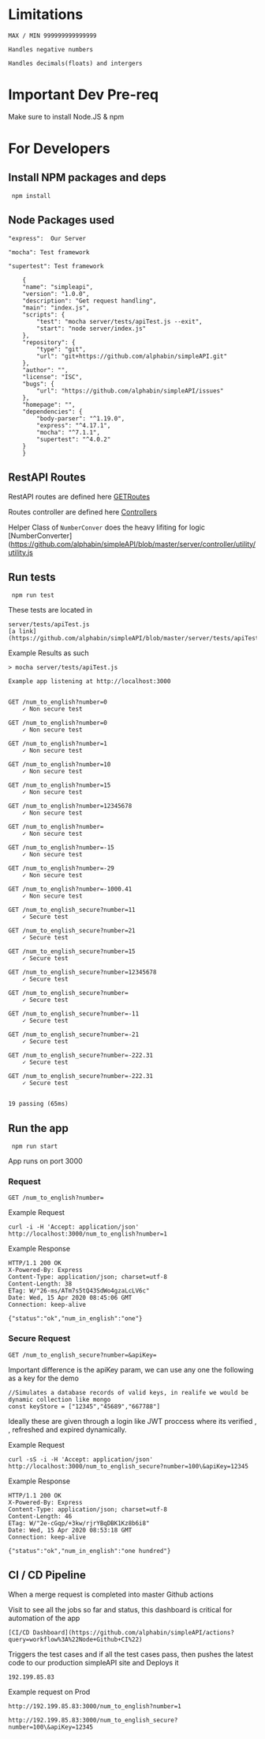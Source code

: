  
# Limitations

    MAX / MIN 999999999999999 

    Handles negative numbers

    Handles decimals(floats) and intergers

# Important Dev Pre-req

Make sure to install Node.JS & npm

# For Developers

## Install NPM packages and deps
     npm install

## Node Packages used 

    "express":  Our Server

    "mocha": Test framework

    "supertest": Test framework


```
    {
    "name": "simpleapi",
    "version": "1.0.0",
    "description": "Get request handling",
    "main": "index.js",
    "scripts": {
        "test": "mocha server/tests/apiTest.js --exit",
        "start": "node server/index.js"
    },
    "repository": {
        "type": "git",
        "url": "git+https://github.com/alphabin/simpleAPI.git"
    },
    "author": "",
    "license": "ISC",
    "bugs": {
        "url": "https://github.com/alphabin/simpleAPI/issues"
    },
    "homepage": "",
    "dependencies": {
        "body-parser": "^1.19.0",
        "express": "^4.17.1",
        "mocha": "^7.1.1",
        "supertest": "^4.0.2"
    }
    }
```
## RestAPI Routes

RestAPI routes are defined here
[GETRoutes](https://github.com/alphabin/simpleAPI/blob/master/server/routes/appRoutes.js)

Routes controller are defined here
[Controllers](https://github.com/alphabin/simpleAPI/blob/master/server/controller/apiController.js)

Helper Class of `NumberConver` does the heavy lifiting for logic
[NumberConverter](https://github.com/alphabin/simpleAPI/blob/master/server/controller/utility/utility.js

## Run tests
     npm run test

These tests are located in

    server/tests/apiTest.js
    [a link](https://github.com/alphabin/simpleAPI/blob/master/server/tests/apiTest.js)

Example Results as such

    > mocha server/tests/apiTest.js

    Example app listening at http://localhost:3000


    GET /num_to_english?number=0
        ✓ Non secure test 

    GET /num_to_english?number=0
        ✓ Non secure test 

    GET /num_to_english?number=1
        ✓ Non secure test 

    GET /num_to_english?number=10
        ✓ Non secure test 

    GET /num_to_english?number=15
        ✓ Non secure test 

    GET /num_to_english?number=12345678
        ✓ Non secure test 

    GET /num_to_english?number=
        ✓ Non secure test 

    GET /num_to_english?number=-15
        ✓ Non secure test 

    GET /num_to_english?number=-29
        ✓ Non secure test 

    GET /num_to_english?number=-1000.41
        ✓ Non secure test 

    GET /num_to_english_secure?number=11
        ✓ Secure test

    GET /num_to_english_secure?number=21
        ✓ Secure test

    GET /num_to_english_secure?number=15
        ✓ Secure test

    GET /num_to_english_secure?number=12345678
        ✓ Secure test

    GET /num_to_english_secure?number=
        ✓ Secure test

    GET /num_to_english_secure?number=-11
        ✓ Secure test

    GET /num_to_english_secure?number=-21
        ✓ Secure test

    GET /num_to_english_secure?number=-222.31
        ✓ Secure test

    GET /num_to_english_secure?number=-222.31
        ✓ Secure test


    19 passing (65ms)
## Run the app
     npm run start

App runs on port 3000

### Request

`GET /num_to_english?number=`

Example Request

    curl -i -H 'Accept: application/json' http://localhost:3000/num_to_english?number=1

Example Response

    HTTP/1.1 200 OK
    X-Powered-By: Express
    Content-Type: application/json; charset=utf-8
    Content-Length: 38
    ETag: W/"26-ms/ATm7s5tQ43SdWo4gzaLcLV6c"
    Date: Wed, 15 Apr 2020 08:45:06 GMT
    Connection: keep-alive

    {"status":"ok","num_in_english":"one"}

### Secure Request

`GET /num_to_english_secure?number=&apiKey=`

Important difference is the apiKey param, we can use any one the following as a key for the demo

    //Simulates a database records of valid keys, in realife we would be dynamic collection like mongo 
    const keyStore = ["12345","45689","667788"]

Ideally these are given through a login like JWT proccess where its verified , , refreshed and expired dynamically.


Example Request

    curl -sS -i -H 'Accept: application/json' http://localhost:3000/num_to_english_secure?number=100\&apiKey=12345

Example Response

    HTTP/1.1 200 OK
    X-Powered-By: Express
    Content-Type: application/json; charset=utf-8
    Content-Length: 46
    ETag: W/"2e-cGqp/+3kw/rjrYBqDBK1Kz8b6i8"
    Date: Wed, 15 Apr 2020 08:53:18 GMT
    Connection: keep-alive

    {"status":"ok","num_in_english":"one hundred"}

## CI / CD Pipeline

When a merge request is completed into master Github actions

Visit to see all the jobs so far and status, this dashboard is critical for automation of the app 

    [CI/CD Dashboard](https://github.com/alphabin/simpleAPI/actions?query=workflow%3A%22Node+Github+CI%22)

Triggers the test cases and if all the test cases pass, then pushes the latest code to our production simpleAPI site and Deploys it
    
    192.199.85.83

Example request on Prod

    http://192.199.85.83:3000/num_to_english?number=1

    http://192.199.85.83:3000/num_to_english_secure?number=100\&apiKey=12345
